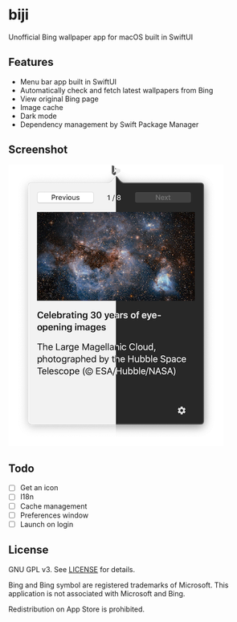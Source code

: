 # biji

Unofficial Bing wallpaper app for macOS built in SwiftUI

## Features

* Menu bar app built in SwiftUI
* Automatically check and fetch latest wallpapers from Bing
* View original Bing page
* Image cache
* Dark mode
* Dependency management by Swift Package Manager

## Screenshot

![](screenshot/1.png)

## Todo

- [ ] Get an icon
- [ ] I18n
- [ ] Cache management
- [ ] Preferences window
- [ ] Launch on login

## License

GNU GPL v3. See [LICENSE](LICENSE) for details.

Bing and Bing symbol are registered trademarks of Microsoft. This application is not associated with Microsoft and Bing.

Redistribution on App Store is prohibited.
